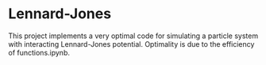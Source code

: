 # Lennard-Jones
This project implements a very optimal code for simulating a particle system with interacting Lennard-Jones potential. Optimality is due to the efficiency of functions.ipynb.
